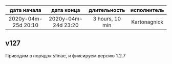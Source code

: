 
| дата начала         |   дата конца        |  длительность   | исполнитель  |
|:-------------------:|:-------------------:|:---------------:|:------------:|
| 2020y-04m-25d 20:10 | 2020y-04m-24d 23:20 | 3 hours, 10 min | Kartonagnick |

v127
---
Приводим в порядок sfinae, и фиксируем версию 1.2.7
